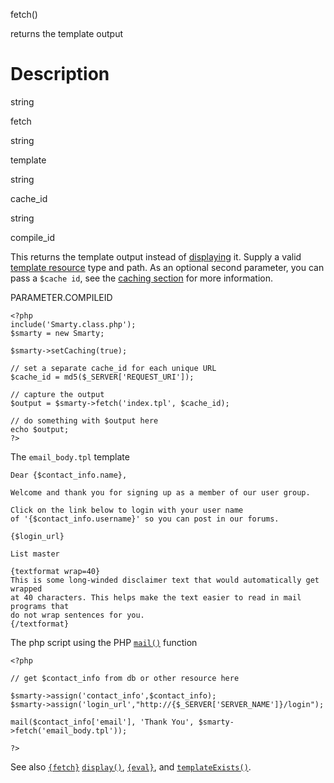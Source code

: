 fetch()

returns the template output

Description
===========

string

fetch

string

template

string

cache\_id

string

compile\_id

This returns the template output instead of [displaying](#api.display)
it. Supply a valid [template resource](#resources) type and path. As an
optional second parameter, you can pass a `$cache id`, see the [caching
section](#caching) for more information.

PARAMETER.COMPILEID

    <?php
    include('Smarty.class.php');
    $smarty = new Smarty;

    $smarty->setCaching(true);

    // set a separate cache_id for each unique URL
    $cache_id = md5($_SERVER['REQUEST_URI']);

    // capture the output
    $output = $smarty->fetch('index.tpl', $cache_id);

    // do something with $output here
    echo $output;
    ?>

The `email_body.tpl` template

    Dear {$contact_info.name},

    Welcome and thank you for signing up as a member of our user group.

    Click on the link below to login with your user name
    of '{$contact_info.username}' so you can post in our forums.

    {$login_url}

    List master

    {textformat wrap=40}
    This is some long-winded disclaimer text that would automatically get wrapped
    at 40 characters. This helps make the text easier to read in mail programs that
    do not wrap sentences for you.
    {/textformat}

The php script using the PHP [`mail()`](https://www.php.net/function.mail)
function

    <?php

    // get $contact_info from db or other resource here

    $smarty->assign('contact_info',$contact_info);
    $smarty->assign('login_url',"http://{$_SERVER['SERVER_NAME']}/login");

    mail($contact_info['email'], 'Thank You', $smarty->fetch('email_body.tpl'));

    ?>

See also [`{fetch}`](#language.function.fetch)
[`display()`](#api.display), [`{eval}`](#language.function.eval), and
[`templateExists()`](#api.template.exists).
